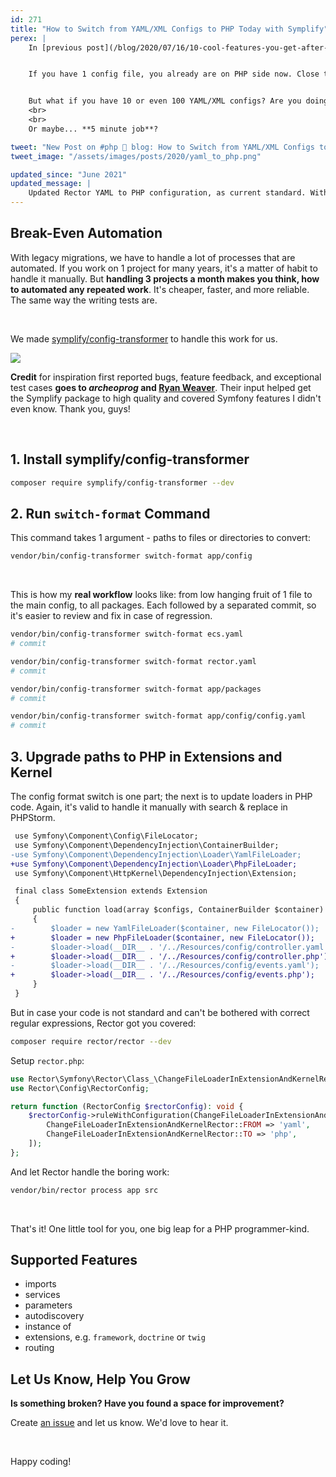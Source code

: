 ```yaml
---
id: 271
title: "How to Switch from YAML/XML Configs to PHP Today with Symplify"
perex: |
    In [previous post](/blog/2020/07/16/10-cool-features-you-get-after-switching-from-yaml-to-php-configs/), we looked 10 reasons to switch from YAML to PHP configs. Still asking *why*? I dare you to [disagree with 1 reason there](/blog/2020/07/16/10-cool-features-you-get-after-switching-from-yaml-to-php-configs/).


    If you have 1 config file, you already are on PHP side now. Close this post and enjoy life.


    But what if you have 10 or even 100 YAML/XML configs? Are you doing to close down for a weekend to switch your code base?
    <br>
    <br>
    Or maybe... **5 minute job**?

tweet: "New Post on #php 🐘 blog: How to Switch from YAML/XML Configs to PHP Today with Symplify"
tweet_image: "/assets/images/posts/2020/yaml_to_php.png"

updated_since: "June 2021"
updated_message: |
    Updated Rector YAML to PHP configuration, as current standard. With automated input types.
---
```


## Break-Even Automation

With legacy migrations, we have to handle a lot of processes that are automated. If you work on 1 project for many years, it's a matter of habit to handle it manually. But **handling 3 projects a month makes you think, how to automated any repeated work**. It's cheaper, faster, and more reliable. The same way the writing tests are.

<br>

We made [symplify/config-transformer](https://github.com/symplify/config-transformer) to handle this work for us.

<img src="/assets/images/posts/2020/yaml_to_php.png" class="img-thumbnail">


<br>

**Credit** for inspiration first reported bugs, feature feedback, and exceptional test cases **goes to *archeoprog* and [Ryan Weaver](https://github.com/weaverryan)**. Their input helped get the Symplify package to high quality and covered Symfony features I didn't even know. Thank you, guys!

<br>

## 1. Install symplify/config-transformer

```bash
composer require symplify/config-transformer --dev
```

## 2. Run `switch-format` Command

This command takes 1 argument - paths to files or directories to convert:

```bash
vendor/bin/config-transformer switch-format app/config
```

<br>

This is how my **real workflow** looks like: from low hanging fruit of 1 file to the main config, to all packages.
Each followed by a separated commit, so it's easier to review and fix in case of regression.

```bash
vendor/bin/config-transformer switch-format ecs.yaml
# commit

vendor/bin/config-transformer switch-format rector.yaml
# commit

vendor/bin/config-transformer switch-format app/packages
# commit

vendor/bin/config-transformer switch-format app/config/config.yaml
# commit
```

## 3. Upgrade paths to PHP in Extensions and Kernel

The config format switch is one part; the next is to update loaders in PHP code.
Again, it's valid to handle it manually with search & replace in PHPStorm.

```diff
 use Symfony\Component\Config\FileLocator;
 use Symfony\Component\DependencyInjection\ContainerBuilder;
-use Symfony\Component\DependencyInjection\Loader\YamlFileLoader;
+use Symfony\Component\DependencyInjection\Loader\PhpFileLoader;
 use Symfony\Component\HttpKernel\DependencyInjection\Extension;

 final class SomeExtension extends Extension
 {
     public function load(array $configs, ContainerBuilder $container)
     {
-        $loader = new YamlFileLoader($container, new FileLocator());
+        $loader = new PhpFileLoader($container, new FileLocator());
-        $loader->load(__DIR__ . '/../Resources/config/controller.yaml');
+        $loader->load(__DIR__ . '/../Resources/config/controller.php');
-        $loader->load(__DIR__ . '/../Resources/config/events.yaml');
+        $loader->load(__DIR__ . '/../Resources/config/events.php');
     }
 }
```

But in case your code is not standard and can't be bothered with correct regular expressions, Rector got you covered:

```bash
composer require rector/rector --dev
```

Setup `rector.php`:

```php
use Rector\Symfony\Rector\Class_\ChangeFileLoaderInExtensionAndKernelRector;
use Rector\Config\RectorConfig;

return function (RectorConfig $rectorConfig): void {
    $rectorConfig->ruleWithConfiguration(ChangeFileLoaderInExtensionAndKernelRector::class, [
        ChangeFileLoaderInExtensionAndKernelRector::FROM => 'yaml',
        ChangeFileLoaderInExtensionAndKernelRector::TO => 'php',
    ]);
};
```

And let Rector handle the boring work:

```bash
vendor/bin/rector process app src
```

<br>

That's it! One little tool for you, one big leap for a PHP programmer-kind.

## Supported Features

- imports
- services
- parameters
- autodiscovery
- instance of
- extensions, e.g. `framework`, `doctrine` or `twig`
- routing

## Let Us Know, Help You Grow

**Is something broken? Have you found a space for improvement?**

Create [an issue](https://github.com/symplify/symplify/issues/new) and let us know. We'd love to hear it.

<br>

Happy coding!
